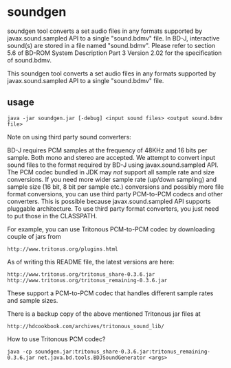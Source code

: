 # soundgen

soundgen tool converts a set audio files in any formats supported by 
javax.sound.sampled API to a single "sound.bdmv" file. In BD-J, interactive sound(s) 
are stored in a file named "sound.bdmv". Please refer to section 5.6 of BD-ROM System Description 
Part 3 Version 2.02 for the specification of sound.bdmv.


This soundgen tool converts a set audio files in any formats supported by javax.sound.sampled 
API to a single "sound.bdmv" file. 

## usage

    java -jar soundgen.jar [-debug] <input sound files> <output sound.bdmv file>


Note on using third party sound converters:

BD-J requires PCM samples at the frequency of 48KHz and 16 bits per sample. Both mono and stereo 
are accepted. We attempt to convert input sound files to the format required by BD-J using 
javax.sound.sampled API. The PCM codec bundled in JDK may *not* support all sample rate and size 
conversions. If you need more wider sample rate (up/down sampling) and sample size (16 bit, 8 bit 
per sample etc.) conversions and possibly more file format conversions, you can use third party 
PCM-to-PCM codecs and other converters. This is possible because javax.sound.sampled API supports 
pluggable architecture. To use third party format converters, you just need to put those in the 
CLASSPATH.

For example, you can use Tritonous PCM-to-PCM codec by downloading couple of jars from 

    http://www.tritonus.org/plugins.html

As of writing this README file, the latest versions are here:

    http://www.tritonus.org/tritonus_share-0.3.6.jar 
    http://www.tritonus.org/tritonus_remaining-0.3.6.jar 

These support a PCM-to-PCM codec that handles different sample rates and sample sizes. 

There is a backup copy of the above mentioned Tritonous jar files at

    http://hdcookbook.com/archives/tritonous_sound_lib/


How to use Tritonous PCM codec?

    java -cp soundgen.jar:tritonus_share-0.3.6.jar:tritonus_remaining-0.3.6.jar net.java.bd.tools.BDJSoundGenerator <args>
